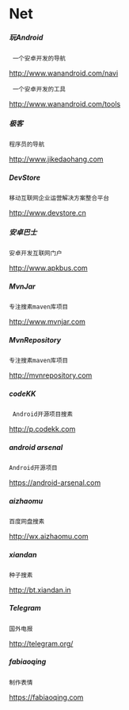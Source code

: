 # Net
##### 玩Android
 
     一个安卓开发的导航

http://www.wanandroid.com/navi
     
     一个安卓开发的工具

http://www.wanandroid.com/tools

##### 极客

    程序员的导航

http://www.jikedaohang.com

##### DevStore

    移动互联网企业运营解决方案整合平台

http://www.devstore.cn

##### 安卓巴士

    安卓开发互联网门户

http://www.apkbus.com

##### MvnJar

    专注搜素maven库项目

http://www.mvnjar.com 

##### MvnRepository
     
    专注搜素maven库项目
     
http://mvnrepository.com


##### codeKK
     Android开源项目搜素 
  
http://p.codekk.com


##### android arsenal

    Android开源项目

https://android-arsenal.com

##### aizhaomu

    百度网盘搜素

http://wx.aizhaomu.com


##### xiandan

    种子搜素

http://bt.xiandan.in

##### Telegram 

    国外电报
    
http://telegram.org/


##### fabiaoqing

    制作表情

https://fabiaoqing.com
